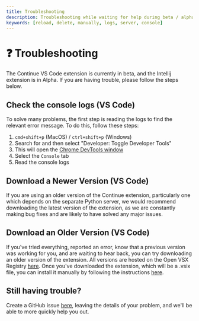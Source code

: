 ```yaml
---
title: Troubleshooting
description: Troubleshooting while waiting for help during beta / alpha testing
keywords: [reload, delete, manually, logs, server, console]
---
```


# ❓ Troubleshooting

The Continue VS Code extension is currently in beta, and the Intellij extension is in Alpha. If you are having trouble, please follow the steps below.

## Check the console logs (VS Code)

To solve many problems, the first step is reading the logs to find the relevant error message. To do this, follow these steps:

1. `cmd+shift+p` (MacOS) / `ctrl+shift+p` (Windows)
2. Search for and then select "Developer: Toggle Developer Tools"
3. This will open the [Chrome DevTools window](https://developer.chrome.com/docs/devtools/)
4. Select the `Console` tab
5. Read the console logs

## Download a Newer Version (VS Code)

If you are using an older version of the Continue extension, particularly one which depends on the separate Python server, we would recommend downloading the latest version of the extension, as we are constantly making bug fixes and are likely to have solved any major issues.

## Download an Older Version (VS Code)

If you've tried everything, reported an error, know that a previous version was working for you, and are waiting to hear back, you can try downloading an older version of the extension. All versions are hosted on the Open VSX Registry [here](https://open-vsx.org/extension/Continue/continue). Once you've downloaded the extension, which will be a .vsix file, you can install it manually by following the instructions [here](https://code.visualstudio.com/docs/editor/extension-gallery#_install-from-a-vsix).

## Still having trouble?

Create a GitHub issue [here](https://github.com/continuedev/continue/issues/new?assignees=&labels=bug&projects=&template=bug-report-%F0%9F%90%9B.md&title=), leaving the details of your problem, and we'll be able to more quickly help you out.
